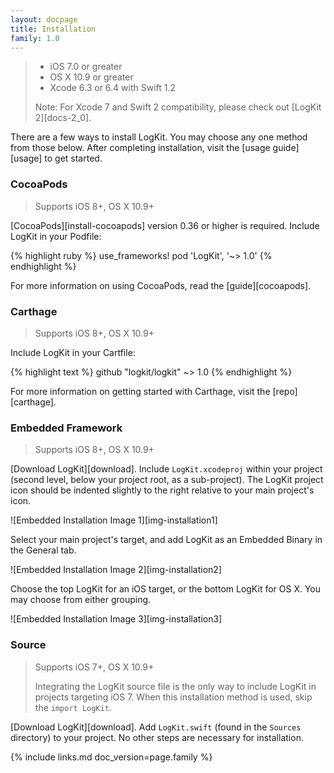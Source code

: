 ```yaml
---
layout: docpage
title: Installation
family: 1.0
---
```


> * iOS 7.0 or greater
> * OS X 10.9 or greater
> * Xcode 6.3 or 6.4 with Swift 1.2
>
> Note: For Xcode 7 and Swift 2 compatibility, please check out [LogKit 2][docs-2_0].

There are a few ways to install LogKit. You may choose any one method from those below. After completing installation, visit the [usage guide][usage] to get started.

### CocoaPods

> Supports iOS 8+, OS X 10.9+

[CocoaPods][install-cocoapods] version 0.36 or higher is required. Include LogKit in your Podfile:

{% highlight ruby %}
use_frameworks!
pod 'LogKit', '~> 1.0'
{% endhighlight %}

For more information on using CocoaPods, read the [guide][cocoapods].

### Carthage

> Supports iOS 8+, OS X 10.9+

Include LogKit in your Cartfile:

{% highlight text %}
github "logkit/logkit" ~> 1.0
{% endhighlight %}

For more information on getting started with Carthage, visit the [repo][carthage].

### Embedded Framework

> Supports iOS 8+, OS X 10.9+

[Download LogKit][download]. Include `LogKit.xcodeproj` within your project (second level, below your project root, as a sub-project). The LogKit project icon should be indented slightly to the right relative to your main project's icon.

![Embedded Installation Image 1][img-installation1]

Select your main project's target, and add LogKit as an Embedded Binary in the General tab.

![Embedded Installation Image 2][img-installation2]

Choose the top LogKit for an iOS target, or the bottom LogKit for OS X. You may choose from either grouping.

![Embedded Installation Image 3][img-installation3]

### Source

> Supports iOS 7+, OS X 10.9+
>
> Integrating the LogKit source file is the only way to include LogKit in projects targeting iOS 7. When this installation method is used, skip the `import LogKit`.

[Download LogKit][download]. Add `LogKit.swift` (found in the `Sources` directory) to your project. No other steps are necessary for installation.


{% include links.md doc_version=page.family %}
